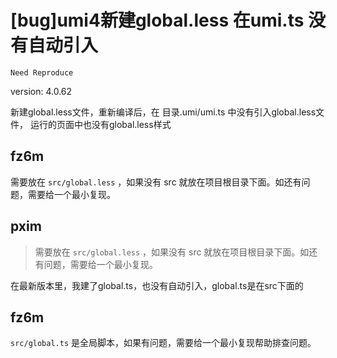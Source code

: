 # [bug]umi4新建global.less 在umi.ts 没有自动引入

`Need Reproduce`

version: 4.0.62

新建global.less文件，重新编译后，在 目录.umi/umi.ts 中没有引入global.less文件， 运行的页面中也没有global.less样式

## fz6m

需要放在 `src/global.less` ，如果没有 src 就放在项目根目录下面。如还有问题，需要给一个最小复现。

## pxim

> 需要放在 `src/global.less` ，如果没有 src 就放在项目根目录下面。如还有问题，需要给一个最小复现。

在最新版本里，我建了global.ts，也没有自动引入，global.ts是在src下面的

## fz6m

`src/global.ts` 是全局脚本，如果有问题，需要给一个最小复现帮助排查问题。
